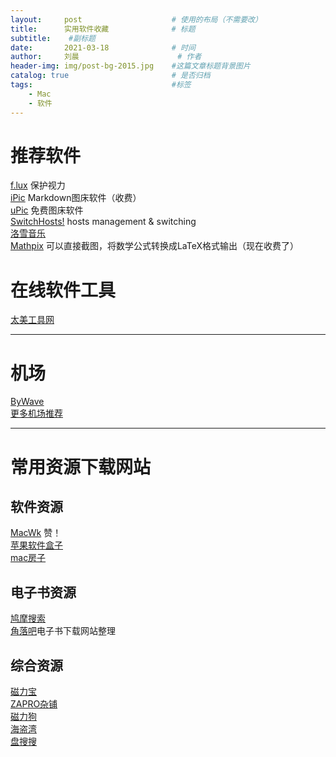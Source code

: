 ```yaml
---
layout:     post   				    # 使用的布局（不需要改）
title:      实用软件收藏 				# 标题 
subtitle:    #副标题
date:       2021-03-18 				# 时间
author:     刘晨 						# 作者
header-img: img/post-bg-2015.jpg 	#这篇文章标题背景图片
catalog: true 						# 是否归档
tags:								#标签
    - Mac
    - 软件
---
```


# 推荐软件
[f.lux](https://justgetflux.com/) 保护视力  
[iPic](https://toolinbox.net/iPic/) Markdown图床软件（收费）  
[uPic](https://github.com/gee1k/uPic) 免费图床软件  
[SwitchHosts!](https://oldj.github.io/SwitchHosts/) hosts management & switching    
[洛雪音乐 ](https://macwk.com/soft/luoxue-music)  
[Mathpix](https://mathpix.com/) 可以直接截图，将数学公式转换成LaTeX格式输出（现在收费了）


# 在线软件工具
[太美工具网](https://tiomg.org/)

---------------------------------------------------------------------------------------
# 机场
[ByWave](https://bywave.io/)  
[更多机场推荐](https://github.com/wantToDoSomeThing/ssSSRV2rayClashTrojan) 


---------------------------------------------------------------------------------------
# 常用资源下载网站


## 软件资源
[MacWk](https://macwk.com/) 赞！  
[苹果软件盒子](https://www.macappbox.com/)  
[mac房子](https://www.macfz.com/)


## 电子书资源
[鸠摩搜索](https://www.jiumodiary.com/)  
[角落吧](https://www.jioluo.com/9031/.html)电子书下载网站整理  


## 综合资源
[磁力宝](http://clb5.co/)  
[ZAPRO杂铺](https://tmioe.com/)  
[磁力狗](http://clg5.info/?from=ciligou.top)  
[海盗湾](https://thepiratebay.org/index.html)  
[盘搜搜](https://thepiratebay.org/index.html)